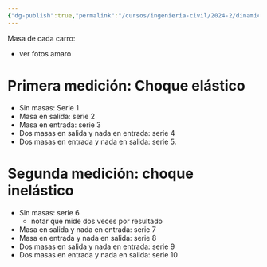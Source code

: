 ```yaml
---
{"dg-publish":true,"permalink":"/cursos/ingenieria-civil/2024-2/dinamica-fis-1514/laboratorios/lab4/procedimiento/","tags":["ExFIS1514"]}
---
```


Masa de cada carro:
- ver fotos amaro
# Primera medición: Choque elástico
- Sin masas: Serie 1
- Masa en salida: serie 2
- Masa en entrada: serie 3
- Dos masas en salida y nada en entrada: serie 4
- Dos masas en entrada y nada en salida: serie 5.
# Segunda medición: choque inelástico
- Sin masas: serie 6
	- notar que mide dos veces por resultado
- Masa en salida y nada en entrada: serie 7
- Masa en entrada y nada en salida: serie 8
- Dos masas en salida y nada en entrada: serie 9
- Dos masas en entrada y nada en salida: serie 10